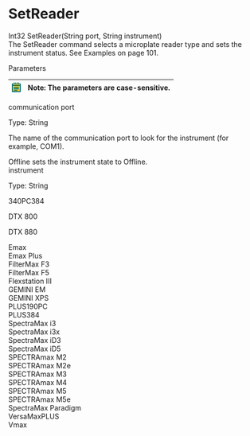# SetReader

Int32 SetReader(String port, String instrument)\
The SetReader command selects a microplate reader type and sets the instrument status. See Examples on page 101.

Parameters

| <img src="../../../../../.gitbook/assets/0 (26).png" alt="" data-size="original"> | Note: The parameters are case-sensitive. |
| --------------------------------------------------------------------------------- | ---------------------------------------- |

communication port

Type: String

The name of the communication port to look for the instrument (for example, COM1).

Offline sets the instrument state to Offline.\
instrument

Type: String

340PC384

DTX 800

DTX 880

Emax\
Emax Plus\
FilterMax F3\
FilterMax F5\
Flexstation III\
GEMINI EM\
GEMINI XPS\
PLUS190PC\
PLUS384\
SpectraMax i3\
SpectraMax i3x\
SpectraMax iD3\
SpectraMax iD5\
SPECTRAmax M2\
SPECTRAmax M2e\
SPECTRAmax M3\
SPECTRAmax M4\
SPECTRAmax M5\
SPECTRAmax M5e\
SpectraMax Paradigm\
VersaMaxPLUS\
Vmax
